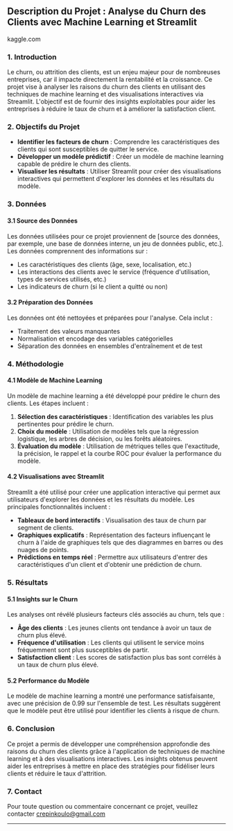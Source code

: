 ## Description du Projet : Analyse du Churn des Clients avec Machine Learning et Streamlit

kaggle.com
### 1. Introduction

Le churn, ou attrition des clients, est un enjeu majeur pour de nombreuses entreprises, car il impacte directement la rentabilité et la croissance. Ce projet vise à analyser les raisons du churn des clients en utilisant des techniques de machine learning et des visualisations interactives via Streamlit. L'objectif est de fournir des insights exploitables pour aider les entreprises à réduire le taux de churn et à améliorer la satisfaction client.

### 2. Objectifs du Projet

- **Identifier les facteurs de churn** : Comprendre les caractéristiques des clients qui sont susceptibles de quitter le service.
- **Développer un modèle prédictif** : Créer un modèle de machine learning capable de prédire le churn des clients.
- **Visualiser les résultats** : Utiliser Streamlit pour créer des visualisations interactives qui permettent d'explorer les données et les résultats du modèle.

### 3. Données

#### 3.1 Source des Données

Les données utilisées pour ce projet proviennent de [source des données, par exemple, une base de données interne, un jeu de données public, etc.]. Les données comprennent des informations sur :

- Les caractéristiques des clients (âge, sexe, localisation, etc.)
- Les interactions des clients avec le service (fréquence d'utilisation, types de services utilisés, etc.)
- Les indicateurs de churn (si le client a quitté ou non)

#### 3.2 Préparation des Données

Les données ont été nettoyées et préparées pour l'analyse. Cela inclut :

- Traitement des valeurs manquantes
- Normalisation et encodage des variables catégorielles
- Séparation des données en ensembles d'entraînement et de test

### 4. Méthodologie

#### 4.1 Modèle de Machine Learning

Un modèle de machine learning a été développé pour prédire le churn des clients. Les étapes incluent :

1. **Sélection des caractéristiques** : Identification des variables les plus pertinentes pour prédire le churn.
2. **Choix du modèle** : Utilisation de modèles tels que la régression logistique, les arbres de décision, ou les forêts aléatoires.
3. **Évaluation du modèle** : Utilisation de métriques telles que l'exactitude, la précision, le rappel et la courbe ROC pour évaluer la performance du modèle.

#### 4.2 Visualisations avec Streamlit

Streamlit a été utilisé pour créer une application interactive qui permet aux utilisateurs d'explorer les données et les résultats du modèle. Les principales fonctionnalités incluent :

- **Tableaux de bord interactifs** : Visualisation des taux de churn par segment de clients.
- **Graphiques explicatifs** : Représentation des facteurs influençant le churn à l'aide de graphiques tels que des diagrammes en barres ou des nuages de points.
- **Prédictions en temps réel** : Permettre aux utilisateurs d'entrer des caractéristiques d'un client et d'obtenir une prédiction de churn.

### 5. Résultats

#### 5.1 Insights sur le Churn

Les analyses ont révélé plusieurs facteurs clés associés au churn, tels que :

- **Âge des clients** : Les jeunes clients ont tendance à avoir un taux de churn plus élevé.
- **Fréquence d'utilisation** : Les clients qui utilisent le service moins fréquemment sont plus susceptibles de partir.
- **Satisfaction client** : Les scores de satisfaction plus bas sont corrélés à un taux de churn plus élevé.

#### 5.2 Performance du Modèle

Le modèle de machine learning a montré une performance satisfaisante, avec une précision de 0.99 sur l'ensemble de test. Les résultats suggèrent que le modèle peut être utilisé pour identifier les clients à risque de churn.

### 6. Conclusion

Ce projet a permis de développer une compréhension approfondie des raisons du churn des clients grâce à l'application de techniques de machine learning et à des visualisations interactives. Les insights obtenus peuvent aider les entreprises à mettre en place des stratégies pour fidéliser leurs clients et réduire le taux d'attrition.


### 7. Contact

Pour toute question ou commentaire concernant ce projet, veuillez contacter crepinkoulo@gmail.com

---
